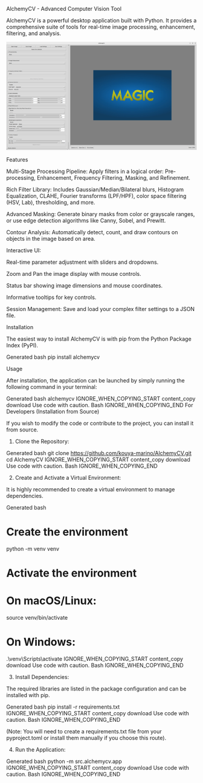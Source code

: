 AlchemyCV - Advanced Computer Vision Tool

AlchemyCV is a powerful desktop application built with Python. It provides a comprehensive suite of tools for real-time image processing, enhancement, filtering, and analysis.

![alt text](https://raw.githubusercontent.com/kouya-marino/AlchemyCV/main/application.png)

Features

Multi-Stage Processing Pipeline: Apply filters in a logical order: Pre-processing, Enhancement, Frequency Filtering, Masking, and Refinement.

Rich Filter Library: Includes Gaussian/Median/Bilateral blurs, Histogram Equalization, CLAHE, Fourier transforms (LPF/HPF), color space filtering (HSV, Lab), thresholding, and more.

Advanced Masking: Generate binary masks from color or grayscale ranges, or use edge detection algorithms like Canny, Sobel, and Prewitt.

Contour Analysis: Automatically detect, count, and draw contours on objects in the image based on area.

Interactive UI:

Real-time parameter adjustment with sliders and dropdowns.

Zoom and Pan the image display with mouse controls.

Status bar showing image dimensions and mouse coordinates.

Informative tooltips for key controls.

Session Management: Save and load your complex filter settings to a JSON file.

Installation

The easiest way to install AlchemyCV is with pip from the Python Package Index (PyPI).

Generated bash
pip install alchemycv

Usage

After installation, the application can be launched by simply running the following command in your terminal:

Generated bash
alchemycv
IGNORE_WHEN_COPYING_START
content_copy
download
Use code with caution.
Bash
IGNORE_WHEN_COPYING_END
For Developers (Installation from Source)

If you wish to modify the code or contribute to the project, you can install it from source.

1. Clone the Repository:

Generated bash
git clone https://github.com/kouya-marino/AlchemyCV.git
cd AlchemyCV
IGNORE_WHEN_COPYING_START
content_copy
download
Use code with caution.
Bash
IGNORE_WHEN_COPYING_END

2. Create and Activate a Virtual Environment:

It is highly recommended to create a virtual environment to manage dependencies.

Generated bash
# Create the environment
python -m venv venv

# Activate the environment
# On macOS/Linux:
source venv/bin/activate
# On Windows:
.\venv\Scripts\activate
IGNORE_WHEN_COPYING_START
content_copy
download
Use code with caution.
Bash
IGNORE_WHEN_COPYING_END

3. Install Dependencies:

The required libraries are listed in the package configuration and can be installed with pip.

Generated bash
pip install -r requirements.txt
IGNORE_WHEN_COPYING_START
content_copy
download
Use code with caution.
Bash
IGNORE_WHEN_COPYING_END

(Note: You will need to create a requirements.txt file from your pyproject.toml or install them manually if you choose this route).

4. Run the Application:

Generated bash
python -m src.alchemycv.app
IGNORE_WHEN_COPYING_START
content_copy
download
Use code with caution.
Bash
IGNORE_WHEN_COPYING_END